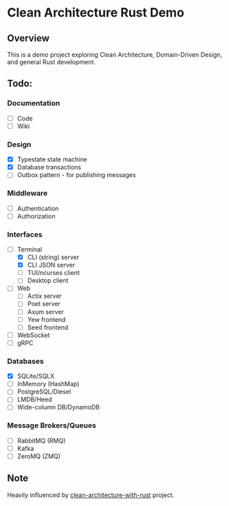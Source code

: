 # Clean Architecture Rust Demo
## Overview
This is a demo project exploring Clean Architecture, Domain-Driven Design, and
general Rust development.

## Todo:
### Documentation
- [ ] Code
- [ ] Wiki
### Design
- [x] Typestate state machine
- [x] Database transactions
- [ ] Outbox pattern - for publishing messages
### Middleware
- [ ] Authentication
- [ ] Authorization
### Interfaces
- [ ] Terminal
    - [x] CLI (string) server
    - [x] CLI JSON server
    - [ ] TUI/ncurses client
    - [ ] Desktop client
- [ ] Web
    - [ ] Actix server
    - [ ] Poet server
    - [ ] Axum server
    - [ ] Yew frontend
    - [ ] Seed frontend
- [ ] WebSocket
- [ ] gRPC
### Databases
- [x] SQLite/SQLX
- [ ] InMemory (HashMap)
- [ ] PostgreSQL/Diesel
- [ ] LMDB/Heed
- [ ] Wide-column DB/DynamoDB
### Message Brokers/Queues
- [ ] RabbitMQ (RMQ)
- [ ] Kafka
- [ ] ZeroMQ (ZMQ)
## Note
Heavily influenced by [clean-architecture-with-rust](https://github.com/flosse/clean-architecture-with-rust) project.
